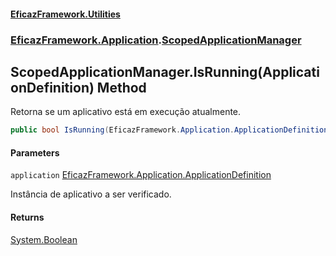 #### [EficazFramework.Utilities](EficazFrameworkUtilities.md 'EficazFramework Utilities')
### [EficazFramework.Application](EficazFrameworkUtilities.md#EficazFramework.Application 'EficazFramework.Application').[ScopedApplicationManager](ScopedApplicationManager.md 'EficazFramework.Application.ScopedApplicationManager')

## ScopedApplicationManager.IsRunning(ApplicationDefinition) Method

Retorna se um aplicativo está em execução atualmente.

```csharp
public bool IsRunning(EficazFramework.Application.ApplicationDefinition application);
```
#### Parameters

<a name='EficazFramework.Application.ScopedApplicationManager.IsRunning(EficazFramework.Application.ApplicationDefinition).application'></a>

`application` [EficazFramework.Application.ApplicationDefinition](https://docs.microsoft.com/en-us/dotnet/api/EficazFramework.Application.ApplicationDefinition 'EficazFramework.Application.ApplicationDefinition')

Instância de aplicativo a ser verificado.

#### Returns
[System.Boolean](https://docs.microsoft.com/en-us/dotnet/api/System.Boolean 'System.Boolean')